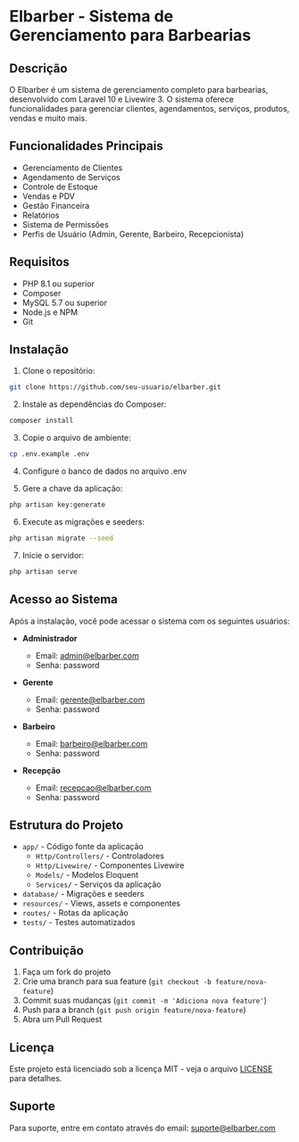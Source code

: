 # Elbarber - Sistema de Gerenciamento para Barbearias

## Descrição
O Elbarber é um sistema de gerenciamento completo para barbearias, desenvolvido com Laravel 10 e Livewire 3. O sistema oferece funcionalidades para gerenciar clientes, agendamentos, serviços, produtos, vendas e muito mais.

## Funcionalidades Principais
- Gerenciamento de Clientes
- Agendamento de Serviços
- Controle de Estoque
- Vendas e PDV
- Gestão Financeira
- Relatórios
- Sistema de Permissões
- Perfis de Usuário (Admin, Gerente, Barbeiro, Recepcionista)

## Requisitos
- PHP 8.1 ou superior
- Composer
- MySQL 5.7 ou superior
- Node.js e NPM
- Git

## Instalação

1. Clone o repositório:
```bash
git clone https://github.com/seu-usuario/elbarber.git
```

2. Instale as dependências do Composer:
```bash
composer install
```

3. Copie o arquivo de ambiente:
```bash
cp .env.example .env
```

4. Configure o banco de dados no arquivo .env

5. Gere a chave da aplicação:
```bash
php artisan key:generate
```

6. Execute as migrações e seeders:
```bash
php artisan migrate --seed
```

7. Inicie o servidor:
```bash
php artisan serve
```

## Acesso ao Sistema
Após a instalação, você pode acessar o sistema com os seguintes usuários:

- **Administrador**
  - Email: admin@elbarber.com
  - Senha: password

- **Gerente**
  - Email: gerente@elbarber.com
  - Senha: password

- **Barbeiro**
  - Email: barbeiro@elbarber.com
  - Senha: password

- **Recepção**
  - Email: recepcao@elbarber.com
  - Senha: password

## Estrutura do Projeto
- `app/` - Código fonte da aplicação
  - `Http/Controllers/` - Controladores
  - `Http/Livewire/` - Componentes Livewire
  - `Models/` - Modelos Eloquent
  - `Services/` - Serviços da aplicação
- `database/` - Migrações e seeders
- `resources/` - Views, assets e componentes
- `routes/` - Rotas da aplicação
- `tests/` - Testes automatizados

## Contribuição
1. Faça um fork do projeto
2. Crie uma branch para sua feature (`git checkout -b feature/nova-feature`)
3. Commit suas mudanças (`git commit -m 'Adiciona nova feature'`)
4. Push para a branch (`git push origin feature/nova-feature`)
5. Abra um Pull Request

## Licença
Este projeto está licenciado sob a licença MIT - veja o arquivo [LICENSE](LICENSE) para detalhes.

## Suporte
Para suporte, entre em contato através do email: suporte@elbarber.com
